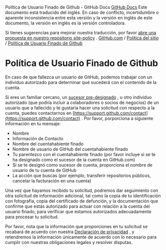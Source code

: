 Política de Usuario Finado de Github - GitHub Docs
[GitHub Docs](/es)
Este documento está traducido del inglés. En caso de conflicto, incertidumbre o aparente inconsistencia entre esta versión y la versión en inglés de este documento, la versión en inglés es la versión controladora.

Si tienes sugerencias para mejorar nuestra traducción, por favor
[abre una propuesta en nuestro repositorio site-policy](https://github.com/github/site-policy/issues)
.
[GitHub.com](/es/github)
/
[Política del sitio](/es/github/site-policy)
/
[Política de Usuario Finado de Github](/es/github/site-policy/github-deceased-user-policy)

# Política de Usuario Finado de Github

En caso de que fallezca un usuario de GitHub, podemos trabajar con un individuo autorizado para determinar qué sucederá con el contenido de la cuenta.

Si eres un familiar cercano, un
[sucesor pre-designado](/es/github/setting-up-and-managing-your-github-user-account/maintaining-ownership-continuity-of-your-user-accounts-repositories)
, u otro individuo autorizado (que podría incluir a colaboradores o socios de negocios) de un usuario que a fallecido y te gustaría hacer una solicitud con respecto a la cuenta, puedes contactarnos en
[https://support.github.com/contact](https://support.github.com/contact)
. Por favor, porporciona a siguiente información en tu mensaje:

- Nombre
- Información de Contacto
- Nombre del cuentahabiente finado
- Nombre de usuario de GitHub del cuentahabiente finado
- Tu parentezco con el cuentahabiente finado (por favor incluye si se te ha designado como el sucesor de la cuenta en GitHub.com)
- Si se te designó como sucesor de cuenta, proporciona el nombre de usuario de tu cuenta de GitHub
- La acción que buscas (por ejemplo, transferir repositorios públicos, cancelar la facturación en una cuenta)

Una vez que hayamos recibido tu solicitud, podremos dar seguimiento con otra solicitud de información adicional, tal como la copia de tu identificación con fotografía, copia del certificado de defunción, y la documentación que confirme que estás autorizado para actuar con relación a la cuenta del usuario finado, para verificar que estamos autorizados adecuadamente para procesar tu solicitud.

Por favor, nota que la información que proporciones en tu solicitud se recabará de acuerdo con nuestra
[Declaración de privacidad](/es/github/site-policy/github-privacy-statement)
, y retendremos la información únicamente de acuerdo con lo necesario para cumplir con nuestras obligaciones legales y resolver disputas.
